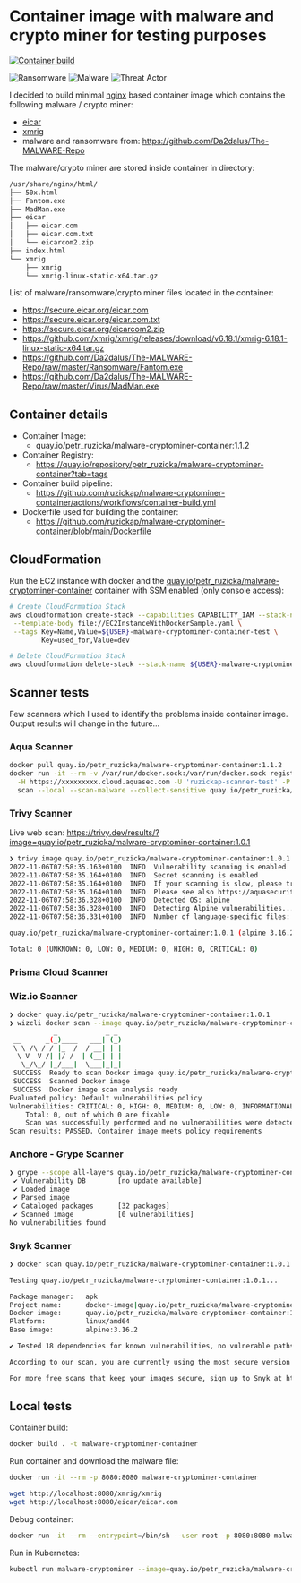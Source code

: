 # Container image with malware and crypto miner for testing purposes

[![Container build](https://github.com/ruzickap/malware-cryptominer-container/actions/workflows/container-build.yml/badge.svg)](https://github.com/ruzickap/malware-cryptominer-container/actions/workflows/container-build.yml)

![Ransomware](https://raw.githubusercontent.com/MISP/intelligence-icons/52d597bf00d58b92ee8809802b507c6d0755235f/svg/ransomware.svg)
![Malware](https://raw.githubusercontent.com/MISP/intelligence-icons/513abc840b7ac92e4f8a4a7ecab2964007bf25f5/svg/malware.svg)
![Threat Actor](https://raw.githubusercontent.com/MISP/intelligence-icons/513abc840b7ac92e4f8a4a7ecab2964007bf25f5/svg/threat_actor.svg)

I decided to build minimal [nginx](https://hub.docker.com/_/nginx) based
container image which contains the following malware / crypto miner:

- [eicar](https://www.eicar.org/download-anti-malware-testfile/)
- [xmrig](https://xmrig.com/)
- malware and ransomware from: <https://github.com/Da2dalus/The-MALWARE-Repo>

The malware/crypto miner are stored inside container in directory:

```bash
/usr/share/nginx/html/
├── 50x.html
├── Fantom.exe
├── MadMan.exe
├── eicar
│   ├── eicar.com
│   ├── eicar.com.txt
│   └── eicarcom2.zip
├── index.html
└── xmrig
    ├── xmrig
    └── xmrig-linux-static-x64.tar.gz
```

List of malware/ransomware/crypto miner files located in the container:

- <https://secure.eicar.org/eicar.com>
- <https://secure.eicar.org/eicar.com.txt>
- <https://secure.eicar.org/eicarcom2.zip>
- <https://github.com/xmrig/xmrig/releases/download/v6.18.1/xmrig-6.18.1-linux-static-x64.tar.gz>
- <https://github.com/Da2dalus/The-MALWARE-Repo/raw/master/Ransomware/Fantom.exe>
- <https://github.com/Da2dalus/The-MALWARE-Repo/raw/master/Virus/MadMan.exe>

## Container details

- Container Image:
  - quay.io/petr_ruzicka/malware-cryptominer-container:1.1.2
- Container Registry:
  - <https://quay.io/repository/petr_ruzicka/malware-cryptominer-container?tab=tags>
- Container build pipeline:
  - <https://github.com/ruzickap/malware-cryptominer-container/actions/workflows/container-build.yml>
- Dockerfile used for building the container:
  - <https://github.com/ruzickap/malware-cryptominer-container/blob/main/Dockerfile>

## CloudFormation

Run the EC2 instance with docker and the [quay.io/petr_ruzicka/malware-cryptominer-container](https://quay.io/repository/petr_ruzicka/malware-cryptominer-container?tab=tags)
container with SSM enabled (only console access):

```bash
# Create CloudFormation Stack
aws cloudformation create-stack --capabilities CAPABILITY_IAM --stack-name ${USER}-malware-cryptominer-container-test \
 --template-body file://EC2InstanceWithDockerSample.yaml \
 --tags Key=Name,Value=${USER}-malware-cryptominer-container-test \
        Key=used_for,Value=dev

# Delete CloudFormation Stack
aws cloudformation delete-stack --stack-name ${USER}-malware-cryptominer-container-test
```

## Scanner tests

Few scanners which I used to identify the problems inside container image.
Output results will change in the future...

### Aqua Scanner

```bash
docker pull quay.io/petr_ruzicka/malware-cryptominer-container:1.1.2
docker run -it --rm -v /var/run/docker.sock:/var/run/docker.sock registry.aquasec.com/scanner:2022.4 \
  -H https://xxxxxxxxx.cloud.aquasec.com -U 'ruzickap-scanner-test' -P 'xxxxxxx' \
  scan --local --scan-malware --collect-sensitive quay.io/petr_ruzicka/malware-cryptominer-container:1.1.2
```

### Trivy Scanner

Live web scan: <https://trivy.dev/results/?image=quay.io/petr_ruzicka/malware-cryptominer-container:1.0.1>

```bash
❯ trivy image quay.io/petr_ruzicka/malware-cryptominer-container:1.0.1
2022-11-06T07:58:35.163+0100  INFO  Vulnerability scanning is enabled
2022-11-06T07:58:35.164+0100  INFO  Secret scanning is enabled
2022-11-06T07:58:35.164+0100  INFO  If your scanning is slow, please try '--security-checks vuln' to disable secret scanning
2022-11-06T07:58:35.164+0100  INFO  Please see also https://aquasecurity.github.io/trivy/v0.34/docs/secret/scanning/#recommendation for faster secret detection
2022-11-06T07:58:36.328+0100  INFO  Detected OS: alpine
2022-11-06T07:58:36.328+0100  INFO  Detecting Alpine vulnerabilities...
2022-11-06T07:58:36.331+0100  INFO  Number of language-specific files: 0

quay.io/petr_ruzicka/malware-cryptominer-container:1.0.1 (alpine 3.16.2)

Total: 0 (UNKNOWN: 0, LOW: 0, MEDIUM: 0, HIGH: 0, CRITICAL: 0)
```

### Prisma Cloud Scanner

### Wiz.io Scanner

```bash
❯ docker quay.io/petr_ruzicka/malware-cryptominer-container:1.0.1
❯ wizcli docker scan --image quay.io/petr_ruzicka/malware-cryptominer-container:1.0.1
           _            _ _
 __      _(_)____   ___| (_)
 \ \ /\ / / |_  /  / __| | |
  \ V  V /| |/ /  | (__| | |
   \_/\_/ |_/___|  \___|_|_|
 SUCCESS  Ready to scan Docker image quay.io/petr_ruzicka/malware-cryptominer-container:1.0.1
 SUCCESS  Scanned Docker image
 SUCCESS  Docker image scan analysis ready
Evaluated policy: Default vulnerabilities policy
Vulnerabilities: CRITICAL: 0, HIGH: 0, MEDIUM: 0, LOW: 0, INFORMATIONAL: 0
    Total: 0, out of which 0 are fixable
    Scan was successfully performed and no vulnerabilities were detected
Scan results: PASSED. Container image meets policy requirements
```

### Anchore - Grype Scanner

```bash
❯ grype --scope all-layers quay.io/petr_ruzicka/malware-cryptominer-container:1.0.1
 ✔ Vulnerability DB        [no update available]
 ✔ Loaded image
 ✔ Parsed image
 ✔ Cataloged packages      [32 packages]
 ✔ Scanned image           [0 vulnerabilities]
No vulnerabilities found
```

### Snyk Scanner

```bash
❯ docker scan quay.io/petr_ruzicka/malware-cryptominer-container:1.0.1

Testing quay.io/petr_ruzicka/malware-cryptominer-container:1.0.1...

Package manager:   apk
Project name:      docker-image|quay.io/petr_ruzicka/malware-cryptominer-container
Docker image:      quay.io/petr_ruzicka/malware-cryptominer-container:1.0.1
Platform:          linux/amd64
Base image:        alpine:3.16.2

✔ Tested 18 dependencies for known vulnerabilities, no vulnerable paths found.

According to our scan, you are currently using the most secure version of the selected base image

For more free scans that keep your images secure, sign up to Snyk at https://dockr.ly/3ePqVcp
```

## Local tests

Container build:

```bash
docker build . -t malware-cryptominer-container
```

Run container and download the malware file:

```bash
docker run -it --rm -p 8080:8080 malware-cryptominer-container

wget http://localhost:8080/xmrig/xmrig
wget http://localhost:8080/eicar/eicar.com
```

Debug container:

```bash
docker run -it --rm --entrypoint=/bin/sh --user root -p 8080:8080 malware-cryptominer-container
```

Run in Kubernetes:

```bash
kubectl run malware-cryptominer --image=quay.io/petr_ruzicka/malware-cryptominer-container
```

